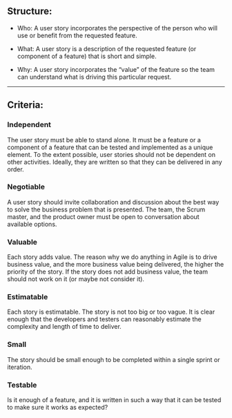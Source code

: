 ## Structure:

* Who: 
	A user story incorporates the perspective of the person who will use or benefit from the requested feature.	

* What: 
	A user story is a description of the requested feature (or component of a feature) that is short and simple.	
		
* Why: 
	A user story incorporates the “value” of the feature so the team can understand what is driving this particular request.

---

## Criteria:


### Independent

The user story must be able to stand alone. It must be a feature or a component of a feature that can be 
tested and implemented as a unique element. To the extent possible, user stories should not be dependent on 
other activities. Ideally, they are written so that they can be delivered in any order.

### Negotiable

A user story should invite collaboration and discussion about the best way to solve the business problem 
that is presented. The team, the Scrum master, and the product owner must be open to conversation about 
available options.

### Valuable

Each story adds value. The reason why we do anything in Agile is to drive business value, and the more 
business value being delivered, the higher the priority of the story. If the story does not add business 
value, the team should not work on it (or maybe not consider it).

### Estimatable

Each story is estimatable. The story is not too big or too vague. It is clear enough 
that the developers and testers can reasonably estimate the complexity and length of time to deliver.

### Small

The story should be small enough to be completed within a single sprint or iteration.

### Testable

Is it enough of a feature, and it is written in such a way that it can be tested to make sure it works as 
expected?

